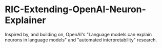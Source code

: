 # RIC-Extending-OpenAI-Neuron-Explainer
Inspired by, and building on, OpenAI's "Language models can explain neurons in language models" and "automated interpretability" research.
